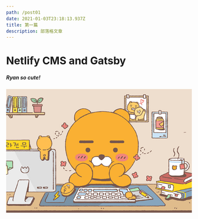 ```yaml
---
path: /post01
date: 2021-01-03T23:18:13.937Z
title: 第一篇
description: 部落格文章
---
```


# Netlify CMS and Gatsby

##### Ryan so cute!

![Ryan](../assets/ryan.jpeg "Hello!")
